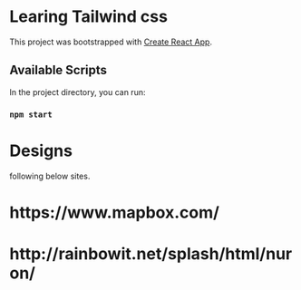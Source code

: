 # Learing Tailwind css

This project was bootstrapped with [Create React App](https://github.com/facebook/create-react-app).

## Available Scripts

In the project directory, you can run:

### `npm start`


# Designs
following below sites. 

<h1>https://www.mapbox.com/</h1>
<h1>http://rainbowit.net/splash/html/nuron/</h1>



